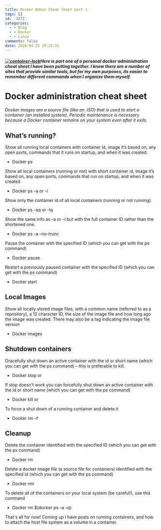```yaml
---
title: Docker Admin Cheat Sheet part 1
tags: []
id: '3273'
categories:
  - - Blog
  - - Docker
  - - Linux
comments: false
date: 2016-04-25 19:23:51
---
```


##### [![container-lock](http://edpflager.com/wp-content/uploads/2016/04/container-lock-300x201.jpg)](http://edpflager.com/?attachment_id=3275#main)Here is part one of a personal docker administration cheat sheet I have been putting together. I know there are a number of sites that provide similar tools, but for my own purposes, its easier to remember different commands when I organize them myself.

# Docker administration cheat sheet

_Docker images are a source file (like an .ISO) that is used to start a container (an installed system). Periodic maintenance is necessary because a Docker container remains on your system even after it exits._

## What’s running?

Show all running local containers with container id, image it’s based on, any open ports, commands that it runs on startup, and when it was created.

*   Docker ps
    

Show all local containers (running or not) with short container id, image it’s based on, any open ports, commands that run on startup, and when it was created

*   Docker ps –a or -l
    

Show only the container id of all local containers (running or not running).

*   Docker ps -aq or -lq
    

Show the same info as –a or –l but with the full container ID rather than the shortened one.

*   Docker ps –a –no-trunc
    

Pause the container with the specified ID (which you can get with the ps command)

*   Docker pause <container id>
    

Restart a previously paused container with the specified ID (which you can get with the ps command)

*   Docker start <container id>
    

## Local Images

Show all locally stored image files, with a common name (referred to as a repository), a 12 character ID, the size of the image file and how long ago the image was created. There may also be a tag indicating the image file version

*   Docker images
    

## Shutdown containers

Gracefully shut down an active container with the id or short name (which you can get with the ps command) – this is preferable to kill.

*   Docker stop <container ID> or <name>
    

If stop doesn't work you can forcefully shut down an active container with the id or short name (which you can get with the ps command)

*   Docker kill <container ID> or <name>
    

To force a shut down of a running container and delete it

*   Docker rm –f <containerID>
    

## Cleanup

Delete the container identified with the specified ID (which you can get with the ps command)

*   Docker rm <container id>
    

Delete a docker image file (a source file for containers) identified with the specified id (which you can get with the ps command)

*   Docker rmi <image name>
    

To delete all of the containers on your local system (be careful!), use this command

*   Docker rm $(docker ps –a –q)
    

That's all for now! Coming up I have posts on running containers, and how to attach the host file system as a volume in a container.